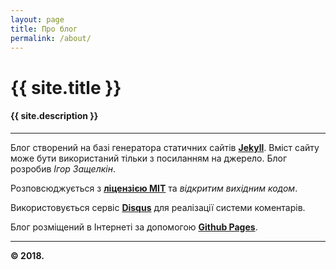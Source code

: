 ```yaml
---
layout: page
title: Про блог
permalink: /about/
---
```


# {{ site.title }}
#### {{ site.description }}

___

Блог створений на базі генератора статичних сайтів **[Jekyll](https://jekyllrb.com/)**. Вміст сайту може бути використаний тільки з посиланням на джерело. Блог розробив *Ігор Защелкін*.

Розповсюджується з **[ліцензією MIT](/licence/)** та *відкритим вихідним кодом*.

Використовується сервіс **[Disqus](https://disqus.com/)** для реалізації системи коментарів.

Блог розміщений в Інтернеті за допомогою **[Github Pages](https://pages.github.com/)**.

___

**© 2018.**